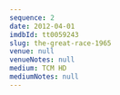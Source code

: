 ```yaml
---
sequence: 2
date: 2012-04-01
imdbId: tt0059243
slug: the-great-race-1965
venue: null
venueNotes: null
medium: TCM HD
mediumNotes: null
---
```


